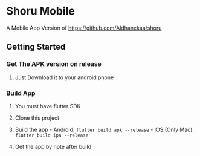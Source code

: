 # Shoru Mobile

A Mobile App Version of https://github.com/Aldhanekaa/shoru

## Getting Started

### Get The APK version on release
  1. Just Download it to your android phone

### Build App
  1. You must have flutter SDK
  2. Clone this project
  3. Build the app
    - Android: `flutter build apk --release`
    - IOS (Only Mac): `flutter build ipa --release`

  3. Get the app by note after build
